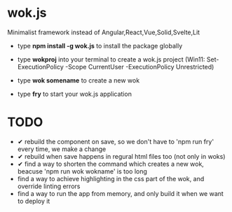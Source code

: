 # wok.js                                   
              
Minimalist framework instead of Angular,React,Vue,Solid,Svelte,Lit

- type **npm install -g wok.js** to install the package globally

- type    **wokproj**                  into your terminal to create a wok.js project (Win11: Set-ExecutionPolicy -Scope CurrentUser -ExecutionPolicy Unrestricted)

- type    **wok somename**      to create a new wok

- type    **fry**              to start your wok.js application


# TODO
- ✔ rebuild the component on save, so we don't have to 'npm run fry' every time, we make a change 
- ✔ rebuild when save happens in regural html files too (not only in woks) 
- ✔ find a way to shorten the command which creates a new wok, beacuse 'npm run wok wokname' is too long 
- find a way to achieve highlighting in the css part of the wok, and override linting errors
- find a way to run the app from memory, and only build it when we want to deploy it
